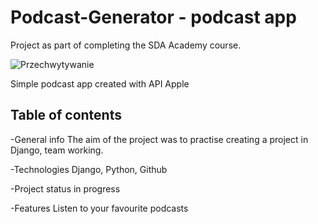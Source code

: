 # Podcast-Generator - podcast app
Project as part of completing the SDA Academy course.

![Przechwytywanie](https://github.com/PiotrKaminski21/Podcast-Generator/assets/118756898/2142e7c4-a42a-42c5-b88f-e3d9543a9cd8)

Simple podcast app created with API Apple

## Table of contents

-General info
The aim of the project was to practise creating a project in Django, team working.

-Technologies
Django, Python, Github

-Project status
in progress

-Features
Listen to your favourite podcasts
